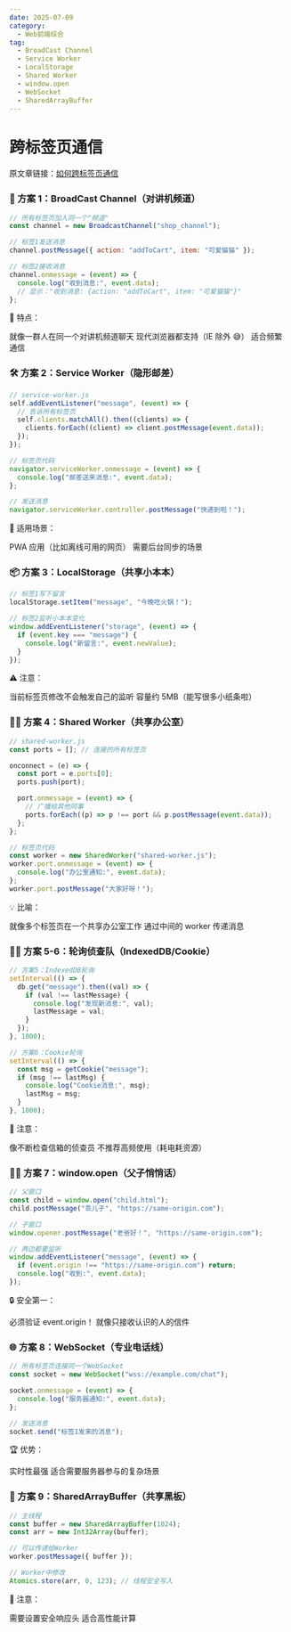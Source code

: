 ```yaml
---
date: 2025-07-09
category:
  - Web前端综合
tag:
  - BroadCast Channel
  - Service Worker
  - LocalStorage
  - Shared Worker
  - window.open
  - WebSocket
  - SharedArrayBuffer
---
```


# 跨标签页通信

原文章链接：[如何跨标签页通信](https://juejin.cn/post/7490769323969167394)

### 🎨 方案 1：BroadCast Channel（对讲机频道）

```js
// 所有标签页加入同一个"频道"
const channel = new BroadcastChannel("shop_channel");

// 标签1发送消息
channel.postMessage({ action: "addToCart", item: "可爱猫猫" });

// 标签2接收消息
channel.onmessage = (event) => {
  console.log("收到消息:", event.data);
  // 显示："收到消息: {action: "addToCart", item: "可爱猫猫"}"
};
```

📌 特点：

就像一群人在同一个对讲机频道聊天
现代浏览器都支持（IE 除外 😅）
适合频繁通信

### 🛠️ 方案 2：Service Worker（隐形邮差）

```js
// service-worker.js
self.addEventListener("message", (event) => {
  // 告诉所有标签页
  self.clients.matchAll().then((clients) => {
    clients.forEach((client) => client.postMessage(event.data));
  });
});

// 标签页代码
navigator.serviceWorker.onmessage = (event) => {
  console.log("邮差送来消息:", event.data);
};

// 发送消息
navigator.serviceWorker.controller.postMessage("快递到啦！");
```

🎯 适用场景：

PWA 应用（比如离线可用的网页）
需要后台同步的场景

### 📦 方案 3：LocalStorage（共享小本本）

```js
// 标签1写下留言
localStorage.setItem("message", "今晚吃火锅！");

// 标签2监听小本本变化
window.addEventListener("storage", (event) => {
  if (event.key === "message") {
    console.log("新留言:", event.newValue);
  }
});
```

⚠️ 注意：

当前标签页修改不会触发自己的监听
容量约 5MB（能写很多小纸条啦）

### 👨‍💻 方案 4：Shared Worker（共享办公室）

```js
// shared-worker.js
const ports = []; // 连接的所有标签页

onconnect = (e) => {
  const port = e.ports[0];
  ports.push(port);

  port.onmessage = (event) => {
    // 广播给其他同事
    ports.forEach((p) => p !== port && p.postMessage(event.data));
  };
};

// 标签页代码
const worker = new SharedWorker("shared-worker.js");
worker.port.onmessage = (event) => {
  console.log("办公室通知:", event.data);
};
worker.port.postMessage("大家好呀！");
```

💡 比喻：

就像多个标签页在一个共享办公室工作
通过中间的 worker 传递消息

### 🕵️‍♂️ 方案 5-6：轮询侦查队（IndexedDB/Cookie）

```js
// 方案5：IndexedDB轮询
setInterval(() => {
  db.get("message").then((val) => {
    if (val !== lastMessage) {
      console.log("发现新消息:", val);
      lastMessage = val;
    }
  });
}, 1000);

// 方案6：Cookie轮询
setInterval(() => {
  const msg = getCookie("message");
  if (msg !== lastMsg) {
    console.log("Cookie消息:", msg);
    lastMsg = msg;
  }
}, 1000);
```

🚨 注意：

像不断检查信箱的侦查员
不推荐高频使用（耗电耗资源）

### 👨‍👦 方案 7：window.open（父子悄悄话）

```js
// 父窗口
const child = window.open("child.html");
child.postMessage("乖儿子", "https://same-origin.com");

// 子窗口
window.opener.postMessage("老爸好！", "https://same-origin.com");

// 两边都要监听
window.addEventListener("message", (event) => {
  if (event.origin !== "https://same-origin.com") return;
  console.log("收到:", event.data);
});
```

🔒 安全第一：

必须验证 event.origin！
就像只接收认识的人的信件

### 🌐 方案 8：WebSocket（专业电话线）

```js
// 所有标签页连接同一个WebSocket
const socket = new WebSocket("wss://example.com/chat");

socket.onmessage = (event) => {
  console.log("服务器通知:", event.data);
};

// 发送消息
socket.send("标签1发来的消息");
```

🏆 优势：

实时性最强
适合需要服务器参与的复杂场景

### 🧩 方案 9：SharedArrayBuffer（共享黑板）

```js
// 主线程
const buffer = new SharedArrayBuffer(1024);
const arr = new Int32Array(buffer);

// 可以传递给Worker
worker.postMessage({ buffer });

// Worker中修改
Atomics.store(arr, 0, 123); // 线程安全写入
```

🚧 注意：

需要设置安全响应头
适合高性能计算

